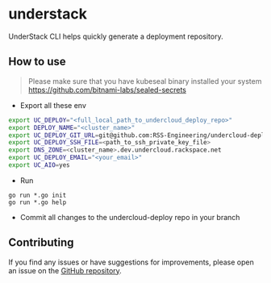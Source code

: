 # understack

UnderStack CLI helps quickly generate a deployment repository.

## How to use

> Please make sure that you have kubeseal binary installed your system https://github.com/bitnami-labs/sealed-secrets

* Export all these env

```sh
export UC_DEPLOY="<full_local_path_to_undercloud_deploy_repo>"
export DEPLOY_NAME="<cluster_name>"
export UC_DEPLOY_GIT_URL=git@github.com:RSS-Engineering/undercloud-deploy.git
export UC_DEPLOY_SSH_FILE=<path_to_ssh_private_key_file>
export DNS_ZONE=<cluster_name>.dev.undercloud.rackspace.net
export UC_DEPLOY_EMAIL="<your_email>"
export UC_AIO=yes
```

* Run

```
go run *.go init
go run *.go help
```

* Commit all changes to the undercloud-deploy repo in your branch


## Contributing

If you find any issues or have suggestions for improvements, please open an issue on the [GitHub repository](https://github.com/rackerlabs/understack).
